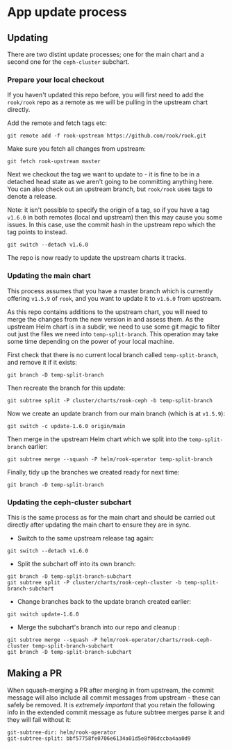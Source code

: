 # App update process

## Updating

There are two distint update processes; one for the main chart and a
second one for the `ceph-cluster` subchart.

### Prepare your local checkout

If you haven't updated this repo before, you will first need to add the
`rook/rook` repo as a remote as we will be pulling in the upstream chart
directly.

Add the remote and fetch tags etc:

```
git remote add -f rook-upstream https://github.com/rook/rook.git
```

Make sure you fetch all changes from upstream:

```
git fetch rook-upstream master
```

Next we checkout the tag we want to update to - it is fine to be in a
detached head state as we aren't going to be committing anything here. You
can also check out an upstream branch, but `rook/rook` uses tags to
denote a release.

Note: it isn't possible to specify the origin of a tag, so if you have a
tag `v1.6.0` in both remotes (local and upstream) then this may cause you
some issues. In this case, use the commit hash in the upstream repo which
the tag points to instead.

```
git switch --detach v1.6.0
```

The repo is now ready to update the upstream charts it tracks.

### Updating the main chart

This process assumes that you have a master branch which is currently
offering `v1.5.9` of `rook`, and you want to update it to `v1.6.0` from
upstream.

As this repo contains additions to the upstream chart, you will need to
merge the changes from the new version in and assess them.
As the upstream Helm chart is in a subdir, we need to use some git magic
to filter out just the files we need into `temp-split-branch`. This
operation may take some time depending on the power of your local machine.

First check that there is no current local branch called `temp-split-branch`,
and remove it if it exists:

```
git branch -D temp-split-branch
```

Then recreate the branch for this update:

```
git subtree split -P cluster/charts/rook-ceph -b temp-split-branch
```

Now we create an update branch from our main branch (which is at `v1.5.9`):

```
git switch -c update-1.6.0 origin/main
```

Then merge in the upstream Helm chart which we split into the
`temp-split-branch` earlier:

```
git subtree merge --squash -P helm/rook-operator temp-split-branch
```

Finally, tidy up the branches we created ready for next time:

```
git branch -D temp-split-branch
```

### Updating the ceph-cluster subchart

This is the same process as for the main chart and should be carried out directly
after updating the main chart to ensure they are in sync.

- Switch to the same upstream release tag again:

```
git switch --detach v1.6.0
```

- Split the subchart off into its own branch:

```
git branch -D temp-split-branch-subchart
git subtree split -P cluster/charts/rook-ceph-cluster -b temp-split-branch-subchart
```

- Change branches back to the update branch created earlier:

```
git switch update-1.6.0
```

- Merge the subchart's branch into our repo and cleanup :

```
git subtree merge --squash -P helm/rook-operator/charts/rook-ceph-cluster temp-split-branch-subchart
git branch -D temp-split-branch-subchart
```

## Making a PR

When squash-merging a PR after merging in from upstream, the commit message
will also include all commit messages from upstream - these can safely be
removed. It is *extremely important* that you retain the following info in
the extended commit message as future subtree merges parse it and they will
fail without it:

```
git-subtree-dir: helm/rook-operator
git-subtree-split: bbf57758fe0706e6134a01d5e8f06dccba4aa0d9
```

